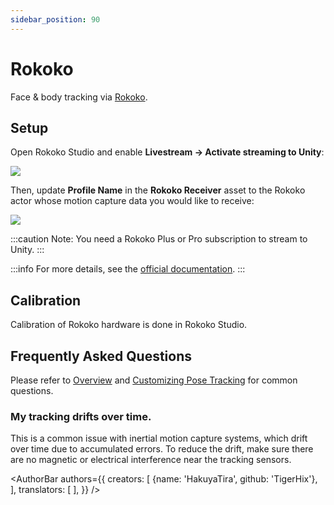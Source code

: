 ```yaml
---
sidebar_position: 90
---
```


# Rokoko

Face & body tracking via [Rokoko](https://www.rokoko.com/).

## Setup

Open Rokoko Studio and enable **Livestream → Activate streaming to Unity**:

![](/doc-img/zh-rokoko-1.webp)

Then, update **Profile Name** in the **Rokoko Receiver** asset to the Rokoko actor whose motion capture data you would like to receive:

![](/doc-img/zh-rokoko-2.webp)

:::caution
Note: You need a Rokoko Plus or Pro subscription to stream to Unity.
:::

:::info
For more details, see the [official documentation](https://support.rokoko.com/hc/en-us/articles/4410471183633-Getting-Started-Streaming-to-Unity).
:::

## Calibration

Calibration of Rokoko hardware is done in Rokoko Studio.

## Frequently Asked Questions

Please refer to [Overview](overview#FAQ) and [Customizing Pose Tracking](body-tracking#FAQ) for common questions.

### My tracking drifts over time.

This is a common issue with inertial motion capture systems, which drift over time due to accumulated errors. To reduce the drift, make sure there are no magnetic or electrical interference near the tracking sensors.

<AuthorBar authors={{
  creators: [
    {name: 'HakuyaTira', github: 'TigerHix'},
  ],
  translators: [
  ],
}} />

